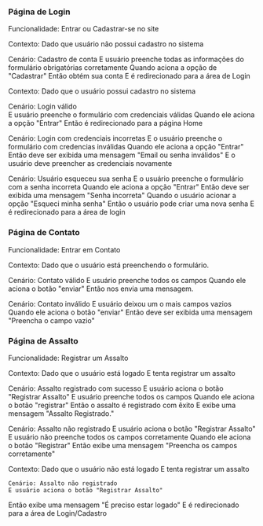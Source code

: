 ### Página de Login

Funcionalidade: 
Entrar ou Cadastrar-se no site


Contexto: 
    Dado que usuário não possui cadastro no sistema

Cenário: Cadastro de conta
    E usuário preenche todas as informações do formulário obrigatórias corretamente
Quando aciona a opção de "Cadastrar"
Então obtém sua conta
E é redirecionado para a área de Login


Contexto:
    Dado que o usuário possui cadastro no sistema

Cenário: Login válido  
    E usuário preenche o formulário com credenciais válidas
Quando ele aciona a opção "Entrar"
Então é redirecionado para a página Home

Cenário: Login com credenciais incorretas
    E o usuário preenche o formulário com credencias inválidas
Quando ele aciona a opção "Entrar"
Então deve ser exibida uma mensagem "Email ou senha inválidos" 
E o usuário deve preencher as credenciais novamente

Cenário: Usuário esqueceu sua senha
    E o usuário preenche o formulário com a senha incorreta
Quando ele aciona a opção "Entrar"
Então deve ser exibida uma mensagem "Senha incorreta"
Quando o usuário acionar a opção "Esqueci minha senha"
Então o usuário pode criar uma nova senha 
E é redirecionado para a área de login

### Página de Contato

Funcionalidade: Entrar em Contato

Contexto: 
    Dado que o usuário está preenchendo o formulário.

Cenário: Contato válido
    E usuário preenche todos os campos
Quando ele aciona o botão "enviar"
Então nos envia uma mensagem. 

Cenário: Contato inválido
    E usuário deixou um o mais campos vazios
Quando ele aciona o botão "enviar" 
Então deve ser exibida uma mensagem "Preencha o campo vazio"
    
### Página de Assalto

Funcionalidade: Registrar um Assalto

Contexto: 
    Dado que o usuário está logado
E tenta registrar um assalto

Cenário: Assalto registrado com sucesso
    E usuário aciona o botão "Registrar Assalto"
E usuário preenche todos os campos
Quando ele aciona o botão "registrar"
Então o assalto é registrado com êxito 
E exibe uma mensagem "Assalto Registrado."
    
Cenário: Assalto não registrado
    E usuário aciona o botão "Registrar Assalto"
E usuário não preenche todos os campos corretamente 
Quando ele aciona o botão "Registrar"
Então exibe uma mensagem "Preencha os campos corretamente"
    
Contexto: 
    Dado que o usuário não está logado
E tenta registrar um assalto
    
    Cenário: Assalto não registrado
    E usuário aciona o botão "Registrar Assalto"
Então exibe uma mensagem "É preciso estar logado"
E é redirecionado para a área de Login/Cadastro
    
    



